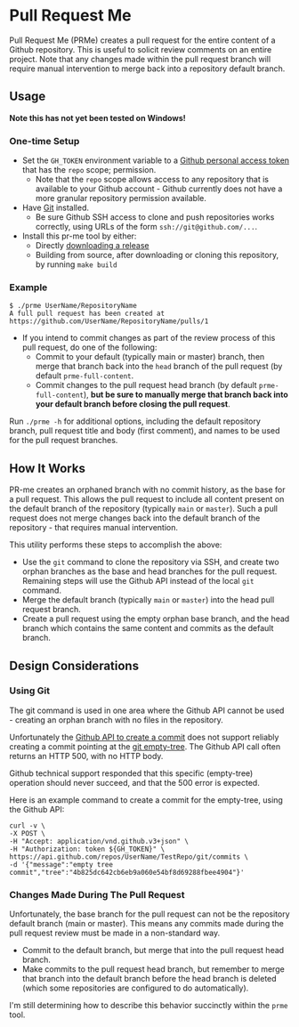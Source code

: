 # Pull Request Me

Pull Request Me (PRMe) creates a pull request for the entire content of a Github repository. This is useful to solicit review comments on an entire project. Note that any changes made within the pull request branch will require manual intervention to merge back into a repository default branch.

## Usage

**Note this has not yet been tested on Windows!**

### One-time Setup

* Set the `GH_TOKEN` environment variable to a [Github personal access token](https://docs.github.com/en/github/authenticating-to-github/keeping-your-account-and-data-secure/creating-a-personal-access-token) that has the `repo` scope; permission.
	* Note that the `repo` scope allows access to any repository that is available to your Github account - Github currently does not have a more granular repository permission available.
* Have [Git](https://git-scm.com/downloads) installed.
	* Be sure Github SSH access to clone and push repositories works correctly, using URLs of the form `ssh://git@github.com/...`.
* Install this pr-me tool by either:
	* Directly [downloading a release](https://github.com/ivanfetch/pr-me/releases)
	* Building from source, after downloading or cloning this repository, by running `make build`

### Example

```
$ ./prme UserName/RepositoryName
A full pull request has been created at https://github.com/UserName/RepositoryName/pulls/1
```

* If you intend to commit changes as part of the review process of this pull request, do one of the following:
	* Commit to your default (typically main or master) branch, then merge that branch back into the `head` branch of the pull request (by default `prme-full-content`.
	* Commit changes to the pull request head branch (by default `prme-full-content`), **but be sure to manually merge that branch back into your default branch before closing the pull request**.

Run `./prme -h` for additional options, including the default repository branch, pull request title and body (first comment), and names to be used for the pull request branches.

## How It Works

PR-me creates an orphaned branch with no commit history, as the base for a pull request. This allows the pull request to include all content present on the default branch of the repository (typically `main` or `master`). Such a pull request does not merge changes back into the default branch of the repository - that requires manual intervention.

This utility performs these steps to accomplish the above:

* Use the `git` command to clone the repository via SSH, and create two orphan branches as the base and head branches for the pull request. Remaining steps will use the Github API instead of the local `git` command.
* Merge the default branch (typically `main` or `master`) into the head pull request branch.
* Create a pull request using the empty orphan base branch, and the head branch which contains the same content and commits as the default branch.

## Design Considerations

### Using Git

The git command is used in one area where the Github API cannot be used - creating an orphan branch with no files in the repository.

Unfortunately the [Github API to create a commit](https://docs.github.com/en/rest/reference/git#create-a-commit) does not support reliably creating a commit pointing at the [git empty-tree](https://stackoverflow.com/questions/9765453/is-gits-semi-secret-empty-tree-object-reliable-and-why-is-there-not-a-symbolic). The Github API call often returns an HTTP 500, with no HTTP body.

Github technical support responded that this specific (empty-tree) operation should never succeed, and that the 500 error is expected.

Here is an example command to create a commit for the empty-tree, using the Github API:

```
curl -v \
-X POST \
-H "Accept: application/vnd.github.v3+json" \
-H "Authorization: token ${GH_TOKEN}" \
https://api.github.com/repos/UserName/TestRepo/git/commits \
-d '{"message":"empty tree commit","tree":"4b825dc642cb6eb9a060e54bf8d69288fbee4904"}'
```

### Changes Made During The Pull Request

Unfortunately, the base branch for the pull request can not be the repository default branch (main or master). This means any commits made during the pull request review must be made in a non-standard way.

* Commit to the default branch, but merge that into the pull request head branch.
* Make commits to the pull request head branch, but remember to merge that branch into the default branch before the head branch is deleted (which some repositories are configured to do automatically).

I'm still determining how to describe this behavior succinctly within the `prme` tool.
